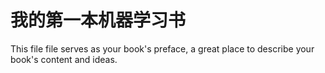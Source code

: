 # 我的第一本机器学习书

This file file serves as your book's preface, a great place to describe your book's content and ideas.
